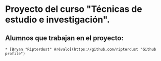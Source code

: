 # Proyecto del curso "Técnicas de estudio e investigación".

## Alumnos que trabajan en el proyecto: 
```
* [Bryan "Ripterdust" Arévalo](https://github.com/ripterdust "Github profile")
```